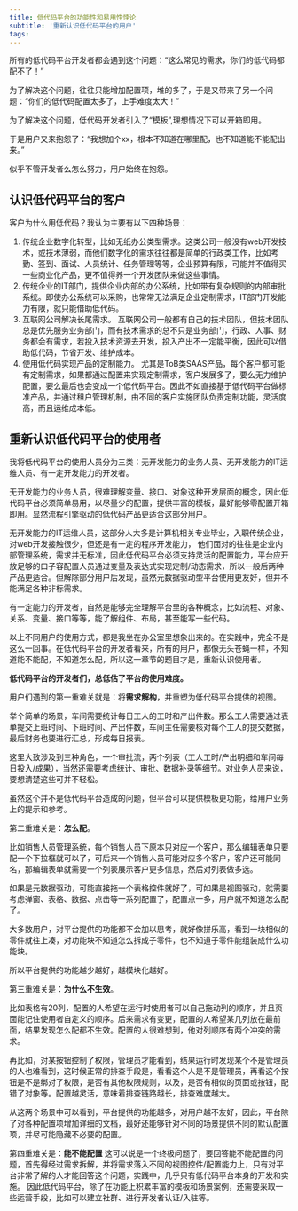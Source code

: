 ```yaml
---
title: 低代码平台的功能性和易用性悖论
subtitle: '重新认识低代码平台的用户'
tags:
---
```

所有的低代码平台开发者都会遇到这个问题：“这么常见的需求，你们的低代码都配不了！”

为了解决这个问题，往往只能增加配置项，堆的多了，于是又带来了另一个问题：“你们的低代码配置太多了，上手难度太大！”

为了解决这个问题，低代码开发者引入了“模板”,理想情况下可以开箱即用。

于是用户又来抱怨了：“我想加个xx，根本不知道在哪里配，也不知道能不能配出来。”

似乎不管开发者么怎么努力，用户始终在抱怨。

## 认识低代码平台的客户

客户为什么用低代码？我认为主要有以下四种场景：

1.  传统企业数字化转型，比如无纸办公类型需求。这类公司一般没有web开发技术，或技术薄弱，而他们数字化的需求往往都是简单的行政类工作，比如考勤、签到、面试、人员统计、任务管理等等，企业预算有限，可能并不值得买一些商业化产品，更不值得养一个开发团队来做这些事情。 
2.  传统企业的IT部门，提供企业内部的办公系统，比如带有复杂规则的内部审批系统。即使办公系统可以采购，也常常无法满足企业定制需求，IT部门开发能力有限，就只能借助低代码。 
3.  互联网公司解决长尾需求。 互联网公司一般都有自己的技术团队，但技术团队总是优先服务业务部门，而有技术需求的总不只是业务部门，行政、人事、财务都会有需求，若投入技术资源去开发，投入产出不一定能平衡，因此可以借助低代码，节省开发、维护成本。
4.  使用低代码实现产品的定制能力。 尤其是ToB类SAAS产品，每个客户都可能有定制需求，如果都通过配置来实现定制需求，客户发展多了，要么无力维护配置，要么最后也会变成一个低代码平台。因此不如直接基于低代码平台做标准产品，并通过租户管理机制，由不同的客户实施团队负责定制功能，灵活度高，而且运维成本低。 

## 重新认识低代码平台的使用者

我将低代码平台的使用人员分为三类：无开发能力的业务人员、无开发能力的IT运维人员、有一定开发能力的开发者。

无开发能力的业务人员，很难理解变量、接口、对象这种开发层面的概念，因此低代码平台必须简单易用，以尽量少的配置，提供丰富的模板，最好能够零配置开箱即用。显然流程引擎驱动的低代码产品更适合这部分用户。

无开发能力的IT运维人员，这部分人大多是计算机相关专业毕业，入职传统企业，对web开发接触很少，但还是有一定的程序开发能力，
他们面对的往往是企业内部管理系统，需求并无标准，因此低代码平台必须支持灵活的配置能力，平台应开放足够的口子容配置人员通过变量及表达式实现定制/动态需求，所以一般后两种产品更适合。但解除部分用户后发现，虽然元数据驱动型平台使用更友好，但并不能满足各种非标需求。

有一定能力的开发者，自然是能够完全理解平台里的各种概念，比如流程、对象、关系、变量、接口等等，能了解组件、布局，甚至能写一些代码。

以上不同用户的使用方式，都是我坐在办公室里想象出来的。在实践中，完全不是这么一回事。在低代码平台的开发者看来，所有的用户，都像无头苍蝇一样，不知道能不能配，不知道怎么配，所以这一章节的题目才是，重新认识使用者。

**低代码平台的开发者们，总低估了平台的使用难度。**

用户们遇到的第一重难关就是：将**需求解构**，并重塑为低代码平台提供的视图。

举个简单的场景，车间需要统计每日工人的工时和产出件数。那么工人需要通过表单提交上班时间、下班时间、产出件数，车间主任需要核对每个工人的提交数据，最后财务也要进行汇总，形成每日报表。

这里大致涉及到三种角色，一个审批流，两个列表（工人工时/产出明细和车间每日投入/成果），当然还需要考虑统计、审批、数据补录等细节。对业务人员来说，要想清楚这些可并不轻松。

虽然这个并不是低代码平台造成的问题，但平台可以提供模板更功能，给用户业务上的提示和参考。

第二重难关是：**怎么配**。

比如销售人员管理系统，每个销售人员下原本只对应一个客户，那么编辑表单只要配一个下拉框就可以了，可后来一个销售人员可能对应多个客户，客户还可能同名，那编辑表单就需要一个列表展示客户更多信息，然后对列表做多选。

如果是元数据驱动，可能直接拖一个表格控件就好了，可如果是视图驱动，就需要考虑弹窗、表格、数据、点击等一系列配置了，配置点一多，用户就不知道怎么配了。

大多数用户，对平台提供的功能都不会加以思考，就好像拼乐高，看到一块相似的零件就往上凑，对功能块不知道怎么拆成子零件，也不知道子零件能组装成什么功能块。

所以平台提供的功能越少越好，越模块化越好。

第三重难关是：**为什么不生效**。

比如表格有20列，配置的人希望在运行时使用者可以自己拖动列的顺序，并且页面能记住使用者自定义的顺序。后来需求有变更，配置的人希望某几列放在最前面，结果发现怎么配都不生效。配置的人很难想到，他对列顺序有两个冲突的需求。

再比如，对某按钮控制了权限，管理员才能看到，结果运行时发现某个不是管理员的人也难看到，这时候正常的排查手段是，看看这个人是不是管理员，再看这个按钮是不是绑对了权限，是否有其他权限规则，以及，是否有相似的页面或按钮，配错了对象等。配置越灵活，意味着排查链路越长，排查难度越大。

从这两个场景中可以看到，平台提供的功能越多，对用户越不友好，因此，平台除了对各种配置项增加详细的文档，最好还能够针对不同的场景提供不同的默认配置项，并尽可能隐藏不必要的配置。

第四重难关是：**能不能配置**
这可以说是一个终极问题了，要回答能不能配置的问题，首先得经过需求拆解，并将需求落入不同的视图控件/配置能力上，只有对平台非常了解的人才能回答这个问题，实践中，几乎只有低代码平台本身的开发和实施。
因此低代码平台，除了在功能上积累丰富的模板和场景案例，还需要采取一些运营手段，比如可以建立社群、进行开发者认证/入驻等。